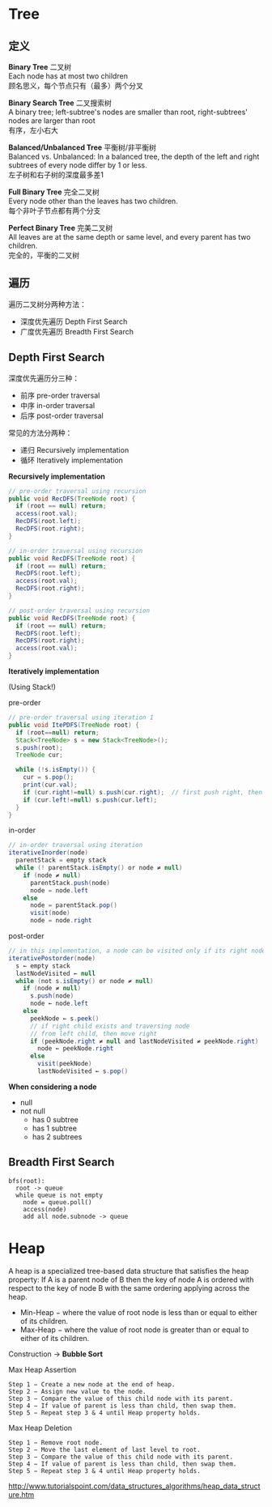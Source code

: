 # Tree #

## 定义 ##

**Binary Tree** 二叉树
<br/>
Each node has at most two children
<br/>
顾名思义，每个节点只有（最多）两个分叉

**Binary Search Tree** 二叉搜索树
<br/>
A binary tree; left-subtree's nodes are smaller than root, right-subtrees' nodes are larger than root
<br/>
有序，左小右大

**Balanced/Unbalanced Tree** 平衡树/非平衡树
<br/>
Balanced vs. Unbalanced: In a balanced tree, the depth of the left and right subtrees of every node differ by 1 or less.
<br/>
左子树和右子树的深度最多差1

**Full Binary Tree** 完全二叉树
<br/>
Every node other than the leaves has two children.
<br/>
每个非叶子节点都有两个分支

**Perfect Binary Tree** 完美二叉树
<br/>
All leaves are at the same depth or same level, and every parent has two children.
<br/>
完全的，平衡的二叉树

## 遍历 ##

遍历二叉树分两种方法：
- 深度优先遍历 Depth First Search
- 广度优先遍历 Breadth First Search

## Depth First Search ##

深度优先遍历分三种：
- 前序 pre-order traversal
- 中序 in-order traversal
- 后序 post-order traversal

常见的方法分两种：
- 递归 Recursively implementation
- 循环 Iteratively implementation

**Recursively implementation**

~~~ java
// pre-order traversal using recursion
public void RecDFS(TreeNode root) {
  if (root == null) return;
  access(root.val);
  RecDFS(root.left);
  RecDFS(root.right);
}

// in-order traversal using recursion
public void RecDFS(TreeNode root) {
  if (root == null) return;
  RecDFS(root.left);
  access(root.val);
  RecDFS(root.right);
}

// post-order traversal using recursion
public void RecDFS(TreeNode root) {
  if (root == null) return;
  RecDFS(root.left);
  RecDFS(root.right);
  access(root.val);
}
~~~

**Iteratively implementation**

(Using Stack!)

pre-order

~~~ java
// pre-order traversal using iteration 1
public void ItePDFS(TreeNode root) {
  if (root==null) return;
  Stack<TreeNode> s = new Stack<TreeNode>();
  s.push(root);
  TreeNode cur;

  while (!s.isEmpty()) {
    cur = s.pop();
    print(cur.val);
    if (cur.right!=null) s.push(cur.right);  // first push right, then left!!!
    if (cur.left!=null) s.push(cur.left);
  }
}
~~~

in-order

~~~ java
// in-order traversal using iteration
iterativeInorder(node)
  parentStack = empty stack
  while (! parentStack.isEmpty() or node ≠ null)
    if (node ≠ null)
      parentStack.push(node)
      node = node.left
    else
      node = parentStack.pop()
      visit(node)
      node = node.right
~~~

post-order

~~~ java
// in this implementation, a node can be visited only if its right node is visited just before
iterativePostorder(node)
  s ← empty stack
  lastNodeVisited ← null
  while (not s.isEmpty() or node ≠ null)
    if (node ≠ null)
      s.push(node)
      node ← node.left
    else
      peekNode ← s.peek()
      // if right child exists and traversing node
      // from left child, then move right
      if (peekNode.right ≠ null and lastNodeVisited ≠ peekNode.right)
        node ← peekNode.right
      else
        visit(peekNode)
        lastNodeVisited ← s.pop()
~~~

**When considering a node**

* null
* not null
	* has 0 subtree
	* has 1 subtree
	* has 2 subtrees

## Breadth First Search ##

```
bfs(root):
  root -> queue
  while queue is not empty
    node = queue.poll()
    access(node)
    add all node.subnode -> queue
```

# Heap #

A heap is a specialized tree-based data structure that satisfies the heap property: If A is a parent node of B then the key of node A is ordered with respect to the key of node B with the same ordering applying across the heap.

- Min-Heap − where the value of root node is less than or equal to either of its children.
- Max-Heap − where the value of root node is greater than or equal to either of its children.

Construction -> **Bubble Sort**

Max Heap Assertion

```
Step 1 − Create a new node at the end of heap.
Step 2 − Assign new value to the node.
Step 3 − Compare the value of this child node with its parent.
Step 4 − If value of parent is less than child, then swap them.
Step 5 − Repeat step 3 & 4 until Heap property holds.
```

Max Heap Deletion

```
Step 1 − Remove root node.
Step 2 − Move the last element of last level to root.
Step 3 − Compare the value of this child node with its parent.
Step 4 − If value of parent is less than child, then swap them.
Step 5 − Repeat step 3 & 4 until Heap property holds.
```

http://www.tutorialspoint.com/data_structures_algorithms/heap_data_structure.htm
